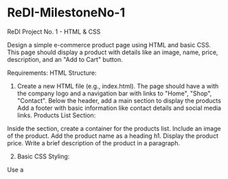 # ReDI-MilestoneNo-1
ReDI Project No. 1 - HTML &amp; CSS

Design a simple e-commerce product page using HTML and basic CSS. This page should display a product with details like an image, name, price, description, and an "Add to Cart" button.

Requirements:
HTML Structure:

1. Create a new HTML file (e.g., index.html).
The page should have a with the company logo and a navigation bar with links to "Home", "Shop", "Contact".
Below the header, add a main section  to display the products
Add a footer with basic information like contact details and social media links.
Products List Section:

Inside the section, create a container for the products list.
Include an image of the product.
Add the product name as a heading h1.
Display the product price.
Write a brief description of the product in a paragraph.


2. Basic CSS Styling:

Use a <style> tag within the <head> of your HTML file to add basic CSS.
Style the header to have a background color and properly spaced navigation links.
Center the product image and make it responsive.
Style the product name, price, and description with appropriate font sizes and colors.
Additional Guidelines:
- Use semantic HTML elements where appropriate.
- Ensure the page is visually appealing and easy to navigate.
- Make sure the product image is responsive and fits well on different screen sizes.
- The "Add to Cart" button should have a hover effect to enhance user interaction.


Submission:
Complete the HTML and CSS code as described.
Test the page in a web browser to ensure it looks good on different screen sizes.
Submit the final HTML file (e.g., index.html) for review.
Good luck, and have fun creating your e-commerce product page!
